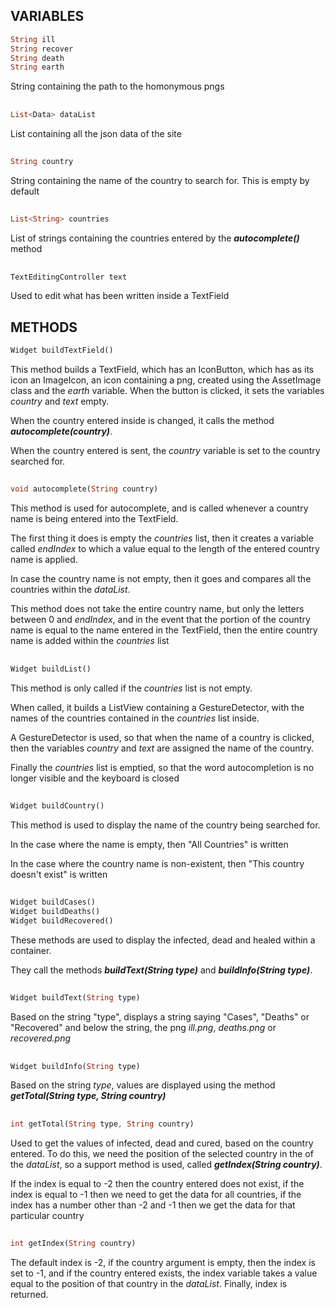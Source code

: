 ## **VARIABLES**
```dart
String ill
String recover
String death
String earth
```
String containing the path to the homonymous pngs
##
```dart
List<Data> dataList
```
List containing all the json data of the site
##
```dart
String country
```
String containing the name of the country to search for. This is empty by default
##
```dart
List<String> countries
```
List of strings containing the countries entered by the **_autocomplete()_** method
##
```dart
TextEditingController text
```
Used to edit what has been written inside a TextField
## **METHODS**
```dart
Widget buildTextField()
```
This method builds a TextField, which has an IconButton, which has as its icon an ImageIcon, an icon containing a png, created using the AssetImage class and the _earth_ variable. When the button is clicked, it sets the variables _country_ and _text_ empty.

When the country entered inside is changed, it calls the method
**_autocomplete(country)_**.

When the country entered is sent, the _country_ variable is set to the country searched for.
##
```dart
void autocomplete(String country)
```
This method is used for autocomplete, and is called whenever a country name is being entered into the TextField. 

The first thing it does is empty the _countries_ list, then it creates a variable called _endIndex_ to which a value equal to the length of the entered country name is applied.

In case the country name is not empty, then it goes and compares all the countries within the _dataList_.

This method does not take the entire country name, but only the letters between 0 and _endIndex_, and in the event that the portion of the country name is equal to the name entered in the TextField, then the entire country name is added within the _countries_ list
##
```dart
Widget buildList()
```
This method is only called if the _countries_ list is not empty.

When called, it builds a ListView containing a GestureDetector, with the names of the countries contained in the _countries_ list inside.

A GestureDetector is used, so that when the name of a country is clicked, then the variables _country_ and _text_ are assigned the name of the country.

Finally the _countries_ list is emptied, so that the word autocompletion is no longer visible and the keyboard is closed
##
```dart
Widget buildCountry()
```
This method is used to display the name of the country being searched for.
			
In the case where the name is empty, then "All Countries" is written

In the case where the country name is non-existent, then "This country doesn't exist" is written
##
```dart
Widget buildCases()
Widget buildDeaths()
Widget buildRecovered()
```
These methods are used to display the infected, dead and healed within a container.

They call the methods **_buildText(String type)_** and **_buildInfo(String type)_**.
##
```dart
Widget buildText(String type)
```
Based on the string "type", displays a string saying "Cases", "Deaths" or "Recovered" and below the string, the png _ill.png_, _deaths.png_ or _recovered.png_
##
```dart
Widget buildInfo(String type)
```
Based on the string _type_, values are displayed using the method 
**_getTotal(String type, String country)_**
##
```dart
int getTotal(String type, String country)
```
Used to get the values of infected, dead and cured, based on the country 
entered. To do this, we need the position of the selected country in the
of the _dataList_, so a support method is used, called **_getIndex(String country)_**.

If the index is equal to -2 then the country entered does not exist, if the index is equal to -1 then we need to get the data for all countries, if the index has a number other than -2 and -1 then we get the data for that particular country
##
```dart
int getIndex(String country)
```
The default index is -2, if the country argument is empty, then the index is set to -1, and if the country entered exists, the index variable takes a value equal to the position of that country in the _dataList_. 
Finally, index is returned.
